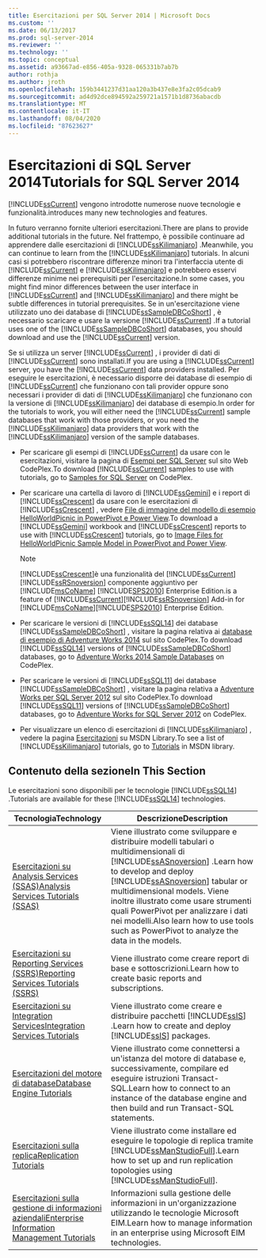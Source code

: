 ```yaml
---
title: Esercitazioni per SQL Server 2014 | Microsoft Docs
ms.custom: ''
ms.date: 06/13/2017
ms.prod: sql-server-2014
ms.reviewer: ''
ms.technology: ''
ms.topic: conceptual
ms.assetid: a93667ad-e856-405a-9328-065331b7ab7b
author: rothja
ms.author: jroth
ms.openlocfilehash: 159b3441237d31aa120a3b437e8e3fa2c05dcab9
ms.sourcegitcommit: ad4d92dce894592a259721a1571b1d8736abacdb
ms.translationtype: MT
ms.contentlocale: it-IT
ms.lasthandoff: 08/04/2020
ms.locfileid: "87623627"
---
```

# <a name="tutorials-for-sql-server-2014"></a><span data-ttu-id="96ae4-102">Esercitazioni di SQL Server 2014</span><span class="sxs-lookup"><span data-stu-id="96ae4-102">Tutorials for SQL Server 2014</span></span>
  [!INCLUDE[ssCurrent](../includes/sscurrent-md.md)] <span data-ttu-id="96ae4-103">vengono introdotte numerose nuove tecnologie e funzionalità.</span><span class="sxs-lookup"><span data-stu-id="96ae4-103">introduces many new technologies and features.</span></span>  
  
 <span data-ttu-id="96ae4-104">In futuro verranno fornite ulteriori esercitazioni.</span><span class="sxs-lookup"><span data-stu-id="96ae4-104">There are plans to provide additional tutorials in the future.</span></span> <span data-ttu-id="96ae4-105">Nel frattempo, è possibile continuare ad apprendere dalle esercitazioni di [!INCLUDE[ssKilimanjaro](../includes/sskilimanjaro-md.md)] .</span><span class="sxs-lookup"><span data-stu-id="96ae4-105">Meanwhile, you can continue to learn from the [!INCLUDE[ssKilimanjaro](../includes/sskilimanjaro-md.md)] tutorials.</span></span> <span data-ttu-id="96ae4-106">In alcuni casi si potrebbero riscontrare differenze minori tra l'interfaccia utente di [!INCLUDE[ssCurrent](../includes/sscurrent-md.md)] e [!INCLUDE[ssKilimanjaro](../includes/sskilimanjaro-md.md)] e potrebbero esservi differenze minime nei prerequisiti per l'esercitazione.</span><span class="sxs-lookup"><span data-stu-id="96ae4-106">In some cases, you might find minor differences between the user interface in [!INCLUDE[ssCurrent](../includes/sscurrent-md.md)] and [!INCLUDE[ssKilimanjaro](../includes/sskilimanjaro-md.md)] and there might be subtle differences in tutorial prerequisites.</span></span> <span data-ttu-id="96ae4-107">Se in un'esercitazione viene utilizzato uno dei database di [!INCLUDE[ssSampleDBCoShort](../includes/sssampledbcoshort-md.md)] , è necessario scaricare e usare la versione [!INCLUDE[ssCurrent](../includes/sscurrent-md.md)] .</span><span class="sxs-lookup"><span data-stu-id="96ae4-107">If a tutorial uses one of the [!INCLUDE[ssSampleDBCoShort](../includes/sssampledbcoshort-md.md)] databases, you should download and use the [!INCLUDE[ssCurrent](../includes/sscurrent-md.md)] version.</span></span>  
  
 <span data-ttu-id="96ae4-108">Se si utilizza un server [!INCLUDE[ssCurrent](../includes/sscurrent-md.md)] , i provider di dati di [!INCLUDE[ssCurrent](../includes/sscurrent-md.md)] sono installati.</span><span class="sxs-lookup"><span data-stu-id="96ae4-108">If you are using a [!INCLUDE[ssCurrent](../includes/sscurrent-md.md)] server, you have the [!INCLUDE[ssCurrent](../includes/sscurrent-md.md)] data providers installed.</span></span> <span data-ttu-id="96ae4-109">Per eseguire le esercitazioni, è necessario disporre dei database di esempio di [!INCLUDE[ssCurrent](../includes/sscurrent-md.md)] che funzionano con tali provider oppure sono necessari i provider di dati di [!INCLUDE[ssKilimanjaro](../includes/sskilimanjaro-md.md)] che funzionano con la versione di [!INCLUDE[ssKilimanjaro](../includes/sskilimanjaro-md.md)] dei database di esempio.</span><span class="sxs-lookup"><span data-stu-id="96ae4-109">In order for the tutorials to work, you will either need the [!INCLUDE[ssCurrent](../includes/sscurrent-md.md)] sample databases that work with those providers, or you need the [!INCLUDE[ssKilimanjaro](../includes/sskilimanjaro-md.md)] data providers that work with the [!INCLUDE[ssKilimanjaro](../includes/sskilimanjaro-md.md)] version of the sample databases.</span></span>  
  
-   <span data-ttu-id="96ae4-110">Per scaricare gli esempi di [!INCLUDE[ssCurrent](../includes/sscurrent-md.md)] da usare con le esercitazioni, visitare la pagina di [Esempi per SQL Server](https://social.technet.microsoft.com/wiki/contents/articles/3735.sql-server-samples-readme.aspx#About_Crescent_Sample_Images) sul sito Web CodePlex.</span><span class="sxs-lookup"><span data-stu-id="96ae4-110">To download [!INCLUDE[ssCurrent](../includes/sscurrent-md.md)] samples to use with tutorials, go to [Samples for SQL Server](https://social.technet.microsoft.com/wiki/contents/articles/3735.sql-server-samples-readme.aspx#About_Crescent_Sample_Images) on CodePlex.</span></span>  
  
-   <span data-ttu-id="96ae4-111">Per scaricare una cartella di lavoro di [!INCLUDE[ssGemini](../includes/ssgemini-md.md)] e i report di [!INCLUDE[ssCrescent](../includes/sscrescent-md.md)] da usare con le esercitazioni di [!INCLUDE[ssCrescent](../includes/sscrescent-md.md)] , vedere [File di immagine del modello di esempio HelloWorldPicnic in PowerPivot e Power View](https://www.microsoft.com/download/details.aspx?id=26719).</span><span class="sxs-lookup"><span data-stu-id="96ae4-111">To download a [!INCLUDE[ssGemini](../includes/ssgemini-md.md)] workbook and [!INCLUDE[ssCrescent](../includes/sscrescent-md.md)] reports to use with [!INCLUDE[ssCrescent](../includes/sscrescent-md.md)] tutorials, go to [Image Files for HelloWorldPicnic Sample Model in PowerPivot and Power View](https://www.microsoft.com/download/details.aspx?id=26719).</span></span>  
  
    > [!NOTE]  
    >  [!INCLUDE[ssCrescent](../includes/sscrescent-md.md)]<span data-ttu-id="96ae4-112">è una funzionalità del [!INCLUDE[ssCurrent](../includes/sscurrent-md.md)] [!INCLUDE[ssRSnoversion](../includes/ssrsnoversion-md.md)] componente aggiuntivo per [!INCLUDE[msCoName](../includes/msconame-md.md)] [!INCLUDE[SPS2010](../includes/sps2010-md.md)] Enterprise Edition.</span><span class="sxs-lookup"><span data-stu-id="96ae4-112">is a feature of [!INCLUDE[ssCurrent](../includes/sscurrent-md.md)][!INCLUDE[ssRSnoversion](../includes/ssrsnoversion-md.md)] Add-in for [!INCLUDE[msCoName](../includes/msconame-md.md)][!INCLUDE[SPS2010](../includes/sps2010-md.md)] Enterprise Edition.</span></span>  
  
-   <span data-ttu-id="96ae4-113">Per scaricare le versioni di [!INCLUDE[ssSQL14](../includes/sssql14-md.md)] dei database [!INCLUDE[ssSampleDBCoShort](../includes/sssampledbcoshort-md.md)] , visitare la pagina relativa ai [database di esempio di Adventure Works 2014](https://msftdbprodsamples.codeplex.com/releases/view/125550) sul sito CodePlex.</span><span class="sxs-lookup"><span data-stu-id="96ae4-113">To download [!INCLUDE[ssSQL14](../includes/sssql14-md.md)] versions of [!INCLUDE[ssSampleDBCoShort](../includes/sssampledbcoshort-md.md)] databases, go to [Adventure Works 2014 Sample Databases](https://msftdbprodsamples.codeplex.com/releases/view/125550) on CodePlex.</span></span>  
  
-   <span data-ttu-id="96ae4-114">Per scaricare le versioni di [!INCLUDE[ssSQL11](../includes/sssql11-md.md)] dei database [!INCLUDE[ssSampleDBCoShort](../includes/sssampledbcoshort-md.md)] , visitare la pagina relativa a [Adventure Works per SQL Server 2012](https://msftdbprodsamples.codeplex.com/releases/view/55330) sul sito CodePlex.</span><span class="sxs-lookup"><span data-stu-id="96ae4-114">To download [!INCLUDE[ssSQL11](../includes/sssql11-md.md)] versions of [!INCLUDE[ssSampleDBCoShort](../includes/sssampledbcoshort-md.md)] databases, go to [Adventure Works for SQL Server 2012](https://msftdbprodsamples.codeplex.com/releases/view/55330) on CodePlex.</span></span>  
  
-   <span data-ttu-id="96ae4-115">Per visualizzare un elenco di esercitazioni di [!INCLUDE[ssKilimanjaro](../includes/sskilimanjaro-md.md)] , vedere la pagina [Esercitazioni](https://msdn.microsoft.com/library/ms167593.aspx) su MSDN Library.</span><span class="sxs-lookup"><span data-stu-id="96ae4-115">To see a list of [!INCLUDE[ssKilimanjaro](../includes/sskilimanjaro-md.md)] tutorials, go to [Tutorials](https://msdn.microsoft.com/library/ms167593.aspx) in MSDN library.</span></span>  
  
## <a name="in-this-section"></a><span data-ttu-id="96ae4-116">Contenuto della sezione</span><span class="sxs-lookup"><span data-stu-id="96ae4-116">In This Section</span></span>  
 <span data-ttu-id="96ae4-117">Le esercitazioni sono disponibili per le tecnologie [!INCLUDE[ssSQL14](../includes/sssql14-md.md)] .</span><span class="sxs-lookup"><span data-stu-id="96ae4-117">Tutorials are available for these [!INCLUDE[ssSQL14](../includes/sssql14-md.md)] technologies.</span></span>  
  
|<span data-ttu-id="96ae4-118">Tecnologia</span><span class="sxs-lookup"><span data-stu-id="96ae4-118">Technology</span></span>|<span data-ttu-id="96ae4-119">Descrizione</span><span class="sxs-lookup"><span data-stu-id="96ae4-119">Description</span></span>|  
|----------------|-----------------|  
|[<span data-ttu-id="96ae4-120">Esercitazioni su Analysis Services &#40;SSAS&#41;</span><span class="sxs-lookup"><span data-stu-id="96ae4-120">Analysis Services Tutorials &#40;SSAS&#41;</span></span>](https://docs.microsoft.com/analysis-services/analysis-services-tutorials-ssas)|<span data-ttu-id="96ae4-121">Viene illustrato come sviluppare e distribuire modelli tabulari o multidimensionali di [!INCLUDE[ssASnoversion](../includes/ssasnoversion-md.md)] .</span><span class="sxs-lookup"><span data-stu-id="96ae4-121">Learn how to develop and deploy [!INCLUDE[ssASnoversion](../includes/ssasnoversion-md.md)] tabular or multidimensional models.</span></span> <span data-ttu-id="96ae4-122">Viene inoltre illustrato come usare strumenti quali PowerPivot per analizzare i dati nei modelli.</span><span class="sxs-lookup"><span data-stu-id="96ae4-122">Also learn how to use tools such as PowerPivot to analyze the data in the models.</span></span>|  
|[<span data-ttu-id="96ae4-123">Esercitazioni su Reporting Services &#40;SSRS&#41;</span><span class="sxs-lookup"><span data-stu-id="96ae4-123">Reporting Services Tutorials &#40;SSRS&#41;</span></span>](../reporting-services/reporting-services-tutorials-ssrs.md)|<span data-ttu-id="96ae4-124">Viene illustrato come creare report di base e sottoscrizioni.</span><span class="sxs-lookup"><span data-stu-id="96ae4-124">Learn how to create basic reports and subscriptions.</span></span>|  
|[<span data-ttu-id="96ae4-125">Esercitazioni su Integration Services</span><span class="sxs-lookup"><span data-stu-id="96ae4-125">Integration Services Tutorials</span></span>](../integration-services/integration-services-tutorials.md)|<span data-ttu-id="96ae4-126">Viene illustrato come creare e distribuire pacchetti [!INCLUDE[ssIS](../includes/ssis-md.md)] .</span><span class="sxs-lookup"><span data-stu-id="96ae4-126">Learn how to create and deploy [!INCLUDE[ssIS](../includes/ssis-md.md)] packages.</span></span>|  
|[<span data-ttu-id="96ae4-127">Esercitazioni del motore di database</span><span class="sxs-lookup"><span data-stu-id="96ae4-127">Database Engine Tutorials</span></span>](../relational-databases/database-engine-tutorials.md)|<span data-ttu-id="96ae4-128">Viene illustrato come connettersi a un'istanza del motore di database e, successivamente, compilare ed eseguire istruzioni Transact-SQL.</span><span class="sxs-lookup"><span data-stu-id="96ae4-128">Learn how to connect to an instance of the database engine and then build and run Transact-SQL statements.</span></span>|  
|[<span data-ttu-id="96ae4-129">Esercitazioni sulla replica</span><span class="sxs-lookup"><span data-stu-id="96ae4-129">Replication Tutorials</span></span>](../relational-databases/replication/replication-tutorials.md)|<span data-ttu-id="96ae4-130">Viene illustrato come installare ed eseguire le topologie di replica tramite [!INCLUDE[ssManStudioFull](../includes/ssmanstudiofull-md.md)].</span><span class="sxs-lookup"><span data-stu-id="96ae4-130">Learn how to set up and run replication topologies using [!INCLUDE[ssManStudioFull](../includes/ssmanstudiofull-md.md)].</span></span>|  
|[<span data-ttu-id="96ae4-131">Esercitazioni sulla gestione di informazioni aziendali</span><span class="sxs-lookup"><span data-stu-id="96ae4-131">Enterprise Information Management Tutorials</span></span>](../../2014/tutorials/enterprise-information-management-tutorials.md)|<span data-ttu-id="96ae4-132">Informazioni sulla gestione delle informazioni in un'organizzazione utilizzando le tecnologie Microsoft EIM.</span><span class="sxs-lookup"><span data-stu-id="96ae4-132">Learn how to manage information in an enterprise using Microsoft EIM technologies.</span></span>|  
  
